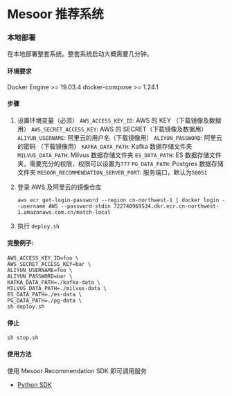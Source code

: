 # Mesoor 推荐系统

### 本地部署
在本地部署整套系统。整套系统启动大概需要几分钟。
#### 环境要求
Docker Engine >= 19.03.4
docker-compose >= 1.24.1
#### 步骤
1. 设置环境变量（必须）
`AWS_ACCESS_KEY_ID`: AWS 的 KEY （下载镜像及数据用）
`AWS_SECRET_ACCESS_KEY`: AWS 的 SECRET（下载镜像及数据用）
`ALIYUN_USERNAME`: 阿里云的用户名（下载镜像用）
`ALIYUN_PASSWORD`: 阿里云的密码 （下载镜像用）
`KAFKA_DATA_PATH`: Kafka 数据存储文件夹
`MILVUS_DATA_PATH`: Milvus 数据存储文件夹
`ES_DATA_PATH`: ES 数据存储文件夹，需要充分的权限，权限可以设置为`777`
`PG_DATA_PATH`: Postgres 数据存储文件夹
`MESOOR_RECOMMENDATION_SERVER_PORT`: 服务端口，默认为`50051`

2. 登录 AWS 及阿里云的镜像仓库
    ```shell script
    aws ecr get-login-password --region cn-northwest-1 | docker login --username AWS --password-stdin 722740969534.dkr.ecr.cn-northwest-1.amazonaws.com.cn/match-local
    ```
3. 执行 `deploy.sh`
#### 完整例子:
```shell script
AWS_ACCESS_KEY_ID=foo \
AWS_SECRET_ACCESS_KEY=bar \
ALIYUN_USERNAME=foo \
ALIYUN_PASSWORD=bar \
KAFKA_DATA_PATH=./kafka-data \
MILVUS_DATA_PATH=./milvus-data \
ES_DATA_PATH=./es-data \
PG_DATA_PATH=./pg-data \
sh deploy.sh
```
#### 停止
```shell script
sh stop.sh
```
#### 使用方法
使用 Mesoor Recommendation SDK 即可调用服务
* [Python SDK](https://github.com/nadileaf/mesoor-recommendation-python-sdk)

